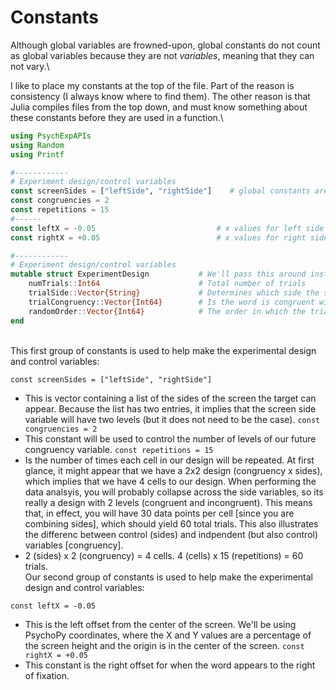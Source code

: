 # Constants

Although global variables are frowned-upon, global constants do not count as global variables because they are not
*variables*, meaning that they can not vary.\

I like to place my constants at the top of the file.  Part of the reason is consistency (I always know where to find them).
The other reason is that Julia compiles files from the top down, and must know something about these constants before they
are used in a function.\

```julia
using PsychExpAPIs
using Random
using Printf

#------------
# Experiment design/control variables
const screenSides = ["leftSide", "rightSide"]    # global constants are kosher in Julia,  but not global variables.
const congruencies = 2
const repetitions = 15
#------
const leftX = -0.05                           # x values for left side
const rightX = +0.05                          # x values for right side

#------------
# Experiment design/control variables
mutable struct ExperimentDesign           # We'll pass this around instead of globals
	numTrials::Int64                      # Total number of trials
	trialSide::Vector{String}             # Determines which side the stimulus will appear.
	trialCongruency::Vector{Int64}        # Is the word is congruent with the side it appears?
	randomOrder::Vector{Int64}            # The order in which the trials will be presented.
end

```
\
This first group of constants is used to help make the experimental design and control variables:

`const screenSides = ["leftSide", "rightSide"]`
* This is vector containing a list of the sides of the screen the target can appear. Because the list has two entries,
it implies that the screen side variable will have two levels (but it does not need to be the case).
`const congruencies = 2`
 * This constant will be used to control the number of levels of our future congruency variable.
`const repetitions = 15`
* Is the number of times each cell in our design will be repeated.  At first glance, it might appear that we have a 2x2 design (congruency x sides), which implies that we have 4 cells to our design.  When performing the data analsyis, you will probably collapse across the side variables, so its really a design with 2 levels (congruent and incongruent). This means that, in effect, you will have 30 data points per cell [since you are combining sides], which should yield 60 total trials.  This also illustrates the differenc between control (sides) and indpendent (but also control) variables [congruency].
* 2 (sides) x 2 (congruency) = 4 cells. 4 (cells) x 15 (repetitions) = 60 trials.
\
Our second group of constants is used to help make the experimental design and control variables:

`const leftX = -0.05`
* This is the left offset from the center of the screen. We'll be using PsychoPy coordinates, where the X and Y values are a percentage of the screen height and the origin is in the center of the screen.
`const rightX = +0.05`
 * This constant is the right offset for when the word appears to the right of fixation.


